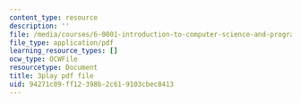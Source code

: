 ```yaml
---
content_type: resource
description: ''
file: /media/courses/6-0001-introduction-to-computer-science-and-programming-in-python-fall-2016/94271c09ff12398b2c619103cbec8413_jjbWNcIjmzc.pdf
file_type: application/pdf
learning_resource_types: []
ocw_type: OCWFile
resourcetype: Document
title: 3play pdf file
uid: 94271c09-ff12-398b-2c61-9103cbec8413
---
```

